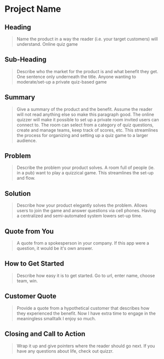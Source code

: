 # Project Name #

<!-- 
> This material was originally posted [here](http://www.quora.com/What-is-Amazons-approach-to-product-development-and-product-management). It is reproduced here for posterities sake.

There is an approach called "working backwards" that is widely used at Amazon. They work backwards from the customer, rather than starting with an idea for a product and trying to bolt customers onto it. While working backwards can be applied to any specific product decision, using this approach is especially important when developing new products or features.

For new initiatives a product manager typically starts by writing an internal press release announcing the finished product. The target audience for the press release is the new/updated product's customers, which can be retail customers or internal users of a tool or technology. Internal press releases are centered around the customer problem, how current solutions (internal or external) fail, and how the new product will blow away existing solutions.

If the benefits listed don't sound very interesting or exciting to customers, then perhaps they're not (and shouldn't be built). Instead, the product manager should keep iterating on the press release until they've come up with benefits that actually sound like benefits. Iterating on a press release is a lot less expensive than iterating on the product itself (and quicker!).

If the press release is more than a page and a half, it is probably too long. Keep it simple. 3-4 sentences for most paragraphs. Cut out the fat. Don't make it into a spec. You can accompany the press release with a FAQ that answers all of the other business or execution questions so the press release can stay focused on what the customer gets. My rule of thumb is that if the press release is hard to write, then the product is probably going to suck. Keep working at it until the outline for each paragraph flows. 

Oh, and I also like to write press-releases in what I call "Oprah-speak" for mainstream consumer products. Imagine you're sitting on Oprah's couch and have just explained the product to her, and then you listen as she explains it to her audience. That's "Oprah-speak", not "Geek-speak".

Once the project moves into development, the press release can be used as a touchstone; a guiding light. The product team can ask themselves, "Are we building what is in the press release?" If they find they're spending time building things that aren't in the press release (overbuilding), they need to ask themselves why. This keeps product development focused on achieving the customer benefits and not building extraneous stuff that takes longer to build, takes resources to maintain, and doesn't provide real customer benefit (at least not enough to warrant inclusion in the press release).
 -->
 
## Heading ##
  > Name the product in a way the reader (i.e. your target customers) will understand.
  Online quiz game

## Sub-Heading ##
  > Describe who the market for the product is and what benefit they get. One sentence only underneath the title.
  Anyone wanting to moderate/set-up a private quiz-based game

## Summary ##
  > Give a summary of the product and the benefit. Assume the reader will not read anything else so make this paragraph good.
  The online quizzer will make it possible to set up a private room invited users can connect to. The room can select from a category of quiz questions, create and manage teams, keep track of scores, etc. This streamlines the process for organizing and setting up a quiz game to a larger audience.

## Problem ##
  > Describe the problem your product solves.
  A room full of people (ie. in a pub) want to play a quizzical game. This streamlines the set-up and flow.

## Solution ##
  > Describe how your product elegantly solves the problem.
  Allows users to join the game and answer questions via cell phones. Having a centralized and semi-automated system lowers set-up time.

## Quote from You ##
  > A quote from a spokesperson in your company.
  If this app were a question, it would be it's own answer.

## How to Get Started ##
  > Describe how easy it is to get started.
  Go to url, enter name, choose team, win.

## Customer Quote ##
  > Provide a quote from a hypothetical customer that describes how they experienced the benefit.
  Now I have extra time to engage in the meaningless smalltalk I enjoy so much.

## Closing and Call to Action ##
  > Wrap it up and give pointers where the reader should go next.
  If you have any questions about life, check out quizzr.
